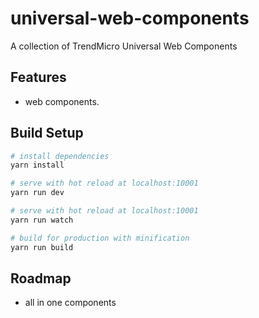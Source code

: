 # universal-web-components
A collection of TrendMicro Universal Web Components


## Features

- web components.


## Build Setup

``` bash
# install dependencies
yarn install

# serve with hot reload at localhost:10001
yarn run dev

# serve with hot reload at localhost:10001
yarn run watch

# build for production with minification
yarn run build
```

## Roadmap

- all in one components